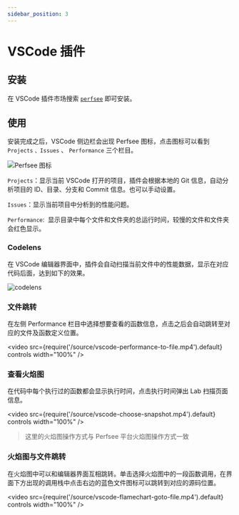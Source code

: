 ```yaml
---
sidebar_position: 3
---
```


# VSCode 插件

## 安装

在 VSCode 插件市场搜索 [`perfsee`](https://marketplace.visualstudio.com/items?itemName=perfsee.perfsee-vscode) 即可安装。

## 使用

安装完成之后，VSCode 侧边栏会出现 Perfsee 图标，点击图标可以看到 `Projects` `、Issues` 、 `Performance` 三个栏目。

![Perfsee 图标](/source/vscode-icon.png)

`Projects`：显示当前 VSCode 打开的项目，插件会根据本地的 Git 信息，自动分析项目的 ID、目录、分支和 Commit 信息。也可以手动设置。

`Issues`：显示当前项目中分析到的性能问题。

`Performance`:  显示目录中每个文件和文件夹的总运行时间，较慢的文件和文件夹会红色显示。

### Codelens

在 VSCode 编辑器界面中，插件会自动扫描当前文件中的性能数据，显示在对应代码后面，达到如下的效果。

![codelens](/source/vscode-codelens.png)

### 文件跳转

在左侧 Performance 栏目中选择想要查看的函数信息，点击之后会自动跳转至对应的文件及函数定义位置。

<video src={require('/source/vscode-performance-to-file.mp4').default} controls width="100%" />

### 查看火焰图

在代码中每个执行过的函数都会显示执行时间，点击执行时间弹出 Lab 扫描页面信息。

<video src={require('/source/vscode-choose-snapshot.mp4').default} controls width="100%" />

> 这里的火焰图操作方式与 Perfsee 平台火焰图操作方式一致

### 火焰图与文件跳转

在火焰图中可以和编辑器界面互相跳转。单击选择火焰图中的一段函数调用，在界面下方出现的调用栈中点击右边的蓝色文件图标可以跳转到对应的源码位置。

<video src={require('/source/vscode-flamechart-goto-file.mp4').default} controls width="100%" />
